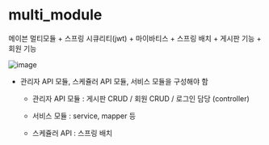 # multi_module
메이븐 멀티모듈 + 스프링 시큐리티(jwt) + 마이바티스 + 스프링 배치 + 게시판 기능 + 회원 기능

![image](https://user-images.githubusercontent.com/67456294/198409485-ed9be61d-170d-42d0-9953-1232ee0cced3.png)


- 관리자 API 모듈, 스케쥴러 API 모듈, 서비스 모듈을 구성해야 함

  - 관리자 API 모듈 : 게시판 CRUD / 회원 CRUD / 로그인 담당 (controller)

  - 서비스 모듈 : service, mapper 등 

  - 스케쥴러 API : 스프링 배치 

